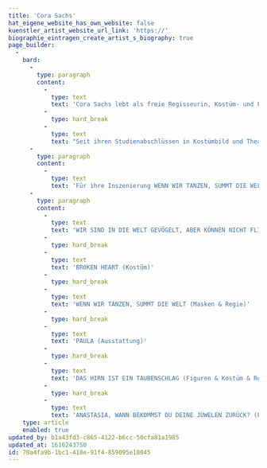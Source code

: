 ```yaml
---
title: 'Cora Sachs'
hat_eigene_website_has_own_website: false
kuenstler_artist_website_url_link: 'https://'
biographie_eintragen_create_artist_s_biography: true
page_builder:
  -
    bard:
      -
        type: paragraph
        content:
          -
            type: text
            text: 'Cora Sachs lebt als freie Regisseurin, Kostüm- und Figurenbildnerin mit ihrem Mann und ihren Kindern in Hamburg.'
          -
            type: hard_break
          -
            type: text
            text: "Seit ihren Studienabschlüssen in Kostümbild und Theaterregie realisiert und produziert sie preisgekrönte Arbeiten für große und kleine Menschen in der freien Szene, für Festivals und an Staats- bzw. Stadttheatern. Dabei zeichnen ihre Inszenierungen vor allem die Aufhebung der festen Grenzen zwischen Schauspiel, Tanz, Musik und Figurentheater aus. Neben ihrer künstlerischen Arbeit hat sie einen Lehrauftrag für Kostümdesign und engagiert sie sich im Vorstand vom Dachverband freie darstellende Künste in Hamburg e.V. Dort vertritt sie die Interessen der Künstler*innen gegenüber Öffentlichkeit und Politik.\_"
      -
        type: paragraph
        content:
          -
            type: text
            text: 'Für ihre Inszenierung WENN WIR TANZEN, SUMMT DIE WELT im monsun.theater wird Cora Sachs mit dem Theaterpreis Hamburg „Rolf Mares“ 2018 ausgezeichnet. 2019 folgt der nächste Theaterpreis Hamburg für die Produktion DAS HIRN IST EIN TAUBENSCHLAG in der Kategorie „Herausragende Komposition & Musik“.'
      -
        type: paragraph
        content:
          -
            type: text
            text: 'WIR SIND IN DIE WELT GEVÖGELT, ABER KÖNNEN NICHT FLIEGEN - Teil II (Figuren & Regie)'
          -
            type: hard_break
          -
            type: text
            text: 'BROKEN HEART (Kostüm)'
          -
            type: hard_break
          -
            type: text
            text: 'WENN WIR TANZEN, SUMMT DIE WELT (Masken & Regie)'
          -
            type: hard_break
          -
            type: text
            text: 'PAULA (Ausstattung)'
          -
            type: hard_break
          -
            type: text
            text: 'DAS HIRN IST EIN TAUBENSCHLAG (Figuren & Kostüm & Regie)'
          -
            type: hard_break
          -
            type: text
            text: 'ANASTASIA, WANN BEKOMMST DU DEINE JUWELEN ZURÜCK? (Figuren & Regie)'
    type: article
    enabled: true
updated_by: b1a43fd3-c865-4122-b6cc-50cfa81a1985
updated_at: 1616243750
id: 78a4fa9b-1bc1-418e-91f4-859095e18045
---
```

